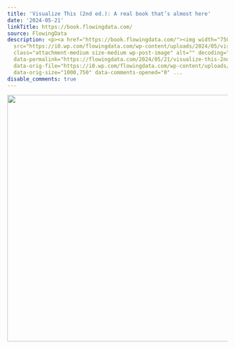 ```yaml
---
title: 'Visualize This (2nd ed.): A real book that’s almost here'
date: '2024-05-21'
linkTitle: https://book.flowingdata.com/
source: FlowingData
description: <p><a href="https://book.flowingdata.com/"><img width="750" height="563"
  src="https://i0.wp.com/flowingdata.com/wp-content/uploads/2024/05/visualize-this-book.gif?fit=750%2C563&amp;ssl=1"
  class="attachment-medium size-medium wp-post-image" alt="" decoding="async" data-attachment-id="74210"
  data-permalink="https://flowingdata.com/2024/05/21/visualize-this-2nd-ed-a-real-book-thats-almost-here/visualize-this-book-2/"
  data-orig-file="https://i0.wp.com/flowingdata.com/wp-content/uploads/2024/05/visualize-this-book.gif?fit=1000%2C750&amp;ssl=1"
  data-orig-size="1000,750" data-comments-opened="0" ...
disable_comments: true
---
```

<p><a href="https://book.flowingdata.com/"><img width="750" height="563" src="https://i0.wp.com/flowingdata.com/wp-content/uploads/2024/05/visualize-this-book.gif?fit=750%2C563&amp;ssl=1" class="attachment-medium size-medium wp-post-image" alt="" decoding="async" data-attachment-id="74210" data-permalink="https://flowingdata.com/2024/05/21/visualize-this-2nd-ed-a-real-book-thats-almost-here/visualize-this-book-2/" data-orig-file="https://i0.wp.com/flowingdata.com/wp-content/uploads/2024/05/visualize-this-book.gif?fit=1000%2C750&amp;ssl=1" data-orig-size="1000,750" data-comments-opened="0" ...